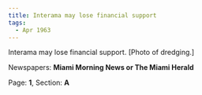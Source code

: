 ```yaml
---  
title: Interama may lose financial support  
tags:  
  - Apr 1963  
---  
```

  
Interama may lose financial support. [Photo of dredging.]  
  
Newspapers: **Miami Morning News or The Miami Herald**  
  
Page: **1**, Section: **A** 
